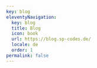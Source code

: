 ```yaml
---
key: blog
eleventyNavigation:
  key: blog
  title: Blog
  icon: book
  url: https://blog.sp-codes.de/
  locale: de
  order: 1
permalink: false
---
```

